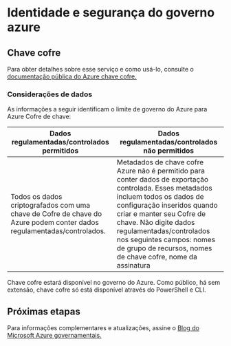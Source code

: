 <properties
    pageTitle="Documentação do governo Azure | Microsoft Azure"
    description="Isso fornece uma comparação de recursos e orientações sobre como desenvolver aplicativos para o governo do Azure"
    services="Azure-Government"
    cloud="gov"
    documentationCenter=""
    authors="ryansoc"
    manager="zakramer"
    editor=""/>

<tags
    ms.service="multiple"
    ms.devlang="na"
    ms.topic="article"
    ms.tgt_pltfrm="na"
    ms.workload="azure-government"
    ms.date="10/12/2016"
    ms.author="ryansoc"/>


#  <a name="azure-government-security-and-identity"></a>Identidade e segurança do governo azure

##  <a name="key-vault"></a>Chave cofre
Para obter detalhes sobre esse serviço e como usá-lo, consulte o <a href="https://azure.microsoft.com/documentation/services/key-vault">documentação pública do Azure chave cofre.</a>

### <a name="data-considerations"></a>Considerações de dados
As informações a seguir identificam o limite de governo do Azure para Azure Cofre de chave:

| Dados regulamentadas/controlados permitidos | Dados regulamentadas/controlados não permitidos |
|--------------------------------------------------------------------------------------|-----------------------------------------------------------------------------------------------------------------------------------------------------------------------------------------------------------------------------------------------------------------------------------------------------------------|
| Todos os dados criptografados com uma chave de Cofre de chave do Azure podem conter dados regulamentadas/controlados. | Metadados de chave cofre Azure não é permitido para conter dados de exportação controlada. Esses metadados incluem todos os dados de configuração inseridos quando criar e manter seu Cofre de chave.  Não digite dados regulamentadas/controlados nos seguintes campos: nomes de grupo de recursos, nomes de chave cofre, nome da assinatura |

Chave cofre estará disponível no governo do Azure. Como público, há sem extensão, chave cofre só está disponível através do PowerShell e CLI.

## <a name="next-steps"></a>Próximas etapas

Para informações complementares e atualizações, assine o <a href="https://blogs.msdn.microsoft.com/azuregov/">Blog do Microsoft Azure governamentais.</a>
